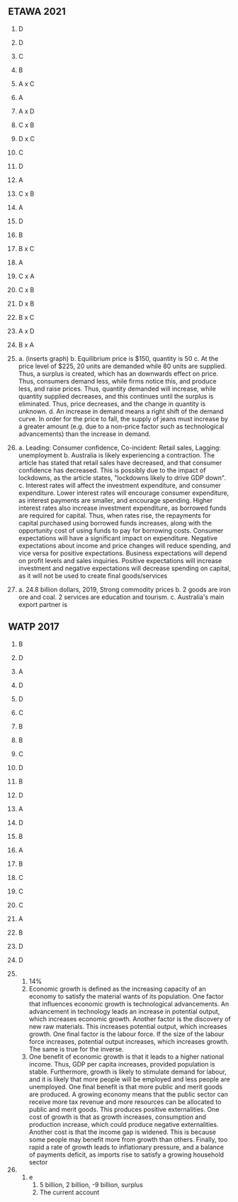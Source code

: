 
## ETAWA 2021

1. D
2. D
3. C
4. B
5. A x C
6. A
7. A x D
8. C x B
9. D x C
10. C
11. D
12. A
13. C x B
14. A
15. D
16. B
17. B x C
18. A
19. C x A
20. C x B
21. D x B
22. B x C
23. A x D
24. B x A

25. 
    a. 
    (inserts graph)
    b. Equilibrium price is $150, quantity is 50
    c. At the price level of $225, 20 units are demanded while 80 units are supplied. Thus, a surplus is created, which has an downwards effect on price. Thus, consumers demand less, while firms notice this, and produce less, and raise prices. Thus, quantity demanded will increase, while quantity supplied decreases, and this continues until the surplus is eliminated. Thus, price decreases, and the change in quantity is unknown.
    d. An increase in demand means a right shift of the demand curve. In order for the price to fall, the supply of jeans must increase by a greater amount (e.g. due to a non-price factor such as technological advancements) than the increase in demand.

26. 
    a. Leading: Consumer confidence, Co-incident: Retail sales, Lagging: unemployment
    b. Australia is likely experiencing a contraction. The article has stated that retail sales have decreased, and that consumer confidence has decreased. This is possibly due to the impact of lockdowns, as the article states, "lockdowns likely to drive GDP down".
    c. Interest rates will affect the investment expenditure, and consumer expenditure. Lower interest rates will encourage consumer expenditure, as interest payments are smaller, and encourage spending. Higher interest rates also increase investment expenditure, as borrowed funds are required for capital. Thus, when rates rise, the repayments for capital purchased using borrowed funds increases, along with the opportunity cost of using funds to pay for borrowing costs. Consumer expectations will have a significant impact on expenditure. Negative expectations about income and price changes will reduce spending, and vice versa for positive expectations. Business expectations will depend on profit levels and sales inquiries. Positive expectations will increase investment and negative expectations will decrease spending on capital, as it will not be used to create final goods/services

27. 
    a. 24.8 billion dollars, 2019, Strong commodity prices
    b. 2 goods are iron ore and coal. 2 services are education and tourism.
    c. Australia's main export partner is 

## WATP 2017
1. B
2. D
3. A
4. D
5. D
6. C
7. B
8. B
9. C
10. D
11. B
12. D
13. A
14. D
15. B
16. A
17. B
18. C
19. C
20. C
21. A
22. B
23. D
24. D

25. 
    1. 14%
    2. Economic growth is defined as the increasing capacity of an economy to satisfy the material wants of its population. One factor that influences economic growth is technological advancements. An advancement in technology leads an increase in potential output, which increases economic growth. Another factor is the discovery of new raw materials. This increases potential output, which increases growth. One final factor is the labour force. If the size of the labour force increases, potential output increases, which increases growth. The same is true for the inverse.
    3. One benefit of economic growth is that it leads to a higher national income. Thus, GDP per capita increases, provided population is stable. Furthermore, growth is likely to stimulate demand for labour, and it is likely that more people will be employed and less people are unemployed. One final benefit is that more public and merit goods are produced. A growing economy means that the public sector can receive more tax revenue and more resources can be allocated to public and merit goods. This produces positive externalities. One cost of growth is that as growth increases, consumption and production increase, which could produce negative externalities. Another cost is that the income gap is widened. This is because some people may benefit more from growth than others. Finally, too rapid a rate of growth leads to inflationary pressure, and a balance of payments deficit, as imports rise to satisfy a growing household sector
26. 
    1. e
	   1. 5 billion, 2 billion, -9 billion, surplus
	   2. The current account